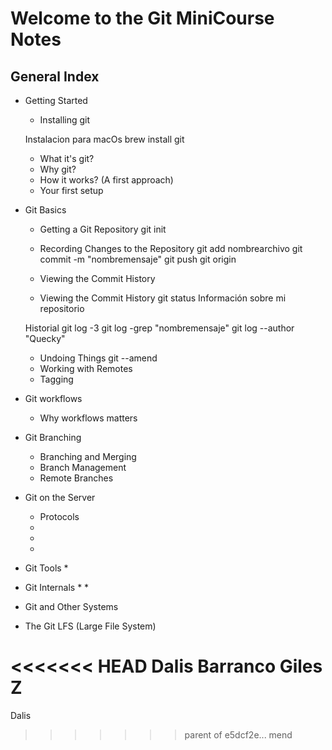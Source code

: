 # **Welcome to the Git MiniCourse Notes**
## General Index
- Getting Started
    * Installing git

    Instalacion para macOs
    brew install git

    * What it's git?
    * Why git?
    * How it works? (A first approach)
    * Your first setup
- Git Basics
    * Getting a Git Repository
    git init
    * Recording Changes to the Repository
    git add nombrearchivo
    git commit -m "nombremensaje"
    git push
    git origin
    
    * Viewing the Commit History
    * Viewing the Commit History
    git status
    Información sobre mi repositorio

    Historial
    git log -3
    git log -grep "nombremensaje"
    git log --author "Quecky"

    * Undoing Things
    git --amend
    * Working with Remotes
    * Tagging
- Git workflows
    * Why workflows matters
- Git Branching
    * Branching and Merging
    * Branch Management
    * Remote Branches
- Git on the Server
    * Protocols
    *
    *
    *
- Git Tools
    *
- Git Internals
    *
    *
- Git and Other Systems
- The Git LFS (Large File System)

<<<<<<< HEAD
Dalis Barranco Giles Z
=======
Dalis
>>>>>>> parent of e5dcf2e... mend
